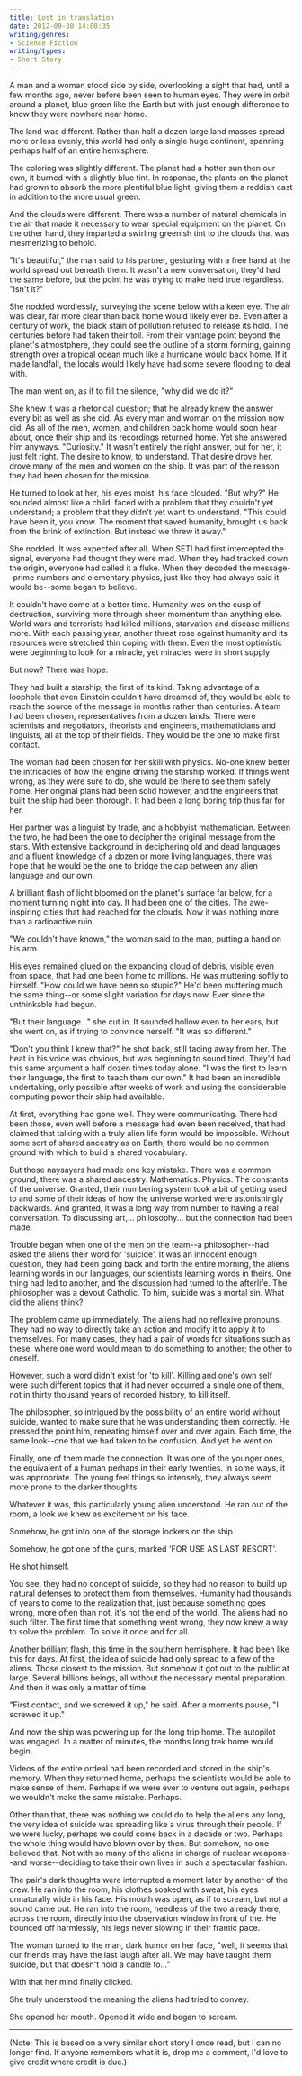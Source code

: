 ```yaml
---
title: Lost in translation
date: 2012-09-30 14:00:35
writing/genres:
- Science Fiction
writing/types:
- Short Story
---
```

﻿A man and a woman stood side by side, overlooking a sight that had, until a few months ago, never before been seen to human eyes. They were in orbit around a planet, blue green like the Earth but with just enough difference to know they were nowhere near home.

The land was different. Rather than half a dozen large land masses spread more or less evenly, this world had only a single huge continent, spanning perhaps half of an entire hemisphere.

<!--more-->

The coloring was slightly different. The planet had a hotter sun then our own, it burned with a slightly blue tint. In response, the plants on the planet had grown to absorb the more plentiful blue light, giving them a reddish cast in addition to the more usual green.

And the clouds were different. There was a number of natural chemicals in the air that made it necessary to wear special equipment on the planet. On the other hand, they imparted a swirling greenish tint to the clouds that was mesmerizing to behold.

"It's beautiful," the man said to his partner, gesturing with a free hand at the world spread out beneath them. It wasn't a new conversation, they'd had the same before, but the point he was trying to make held true regardless. "Isn't it?"

She nodded wordlessly, surveying the scene below with a keen eye. The air was clear, far more clear than back home would likely ever be. Even after a century of work, the black stain of pollution refused to release its hold. The centuries before had taken their toll. From their vantage point beyond the planet's atmostphere, they could see the outline of a storm forming, gaining strength over a tropical ocean much like a hurricane would back home. If it made landfall, the locals would likely have had some severe flooding to deal with.

The man went on, as if to fill the silence, "why did we do it?" 

She knew it was a rhetorical question; that he already knew the answer every bit as well as she did. As every man and woman on the mission now did. As all of the men, women, and children back home would soon hear about, once their ship and its recordings returned home. Yet she answered him anyways. "Curiosity." It wasn't entirely the right answer, but for her, it just felt right. The desire to know, to understand. That desire drove her, drove many of the men and women on the ship. It was part of the reason they had been chosen for the mission.

He turned to look at her, his eyes moist, his face clouded. "But why?" He sounded almost like a child, faced with a problem that they couldn't yet understand; a problem that they didn't yet want to understand. "This could have been it, you know. The moment that saved humanity, brought us back from the brink of extinction. But instead we threw it away."

She nodded. It was expected after all. When SETI had first intercepted the signal, everyone had thought they were mad. When they had tracked down the origin, everyone had called it a fluke. When they decoded the message--prime numbers and elementary physics, just like they had always said it would be--some began to believe.

It couldn't have come at a better time. Humanity was on the cusp of destruction, surviving more through sheer momentum than anything else. World wars and terrorists had killed millions, starvation and disease millions more. With each passing year, another threat rose against humanity and its resources were stretched thin coping with them. Even the most optimistic were beginning to look for a miracle, yet miracles were in short supply

But now? There was hope.

They had built a starship, the first of its kind. Taking advantage of a loophole that even Einstein couldn't have dreamed of, they would be able to reach the source of the message in months rather than centuries. A team had been chosen, representatives from a dozen lands. There were scientists and negotiators, theorists and engineers, mathematicians and linguists, all at the top of their fields. They would be the one to make first contact.

The woman had been chosen for her skill with physics. No-one knew better the intricacies of how the engine driving the starship worked. If things went wrong, as they were sure to do, she would be there to see them safely home. Her original plans had been solid however, and the engineers that built the ship had been thorough. It had been a long boring trip thus far for her.

Her partner was a linguist by trade, and a hobbyist mathematician. Between the two, he had been the one to decipher the original message from the stars. With extensive background in deciphering old and dead languages and a fluent knowledge of a dozen or more living languages, there was hope that he would be the one to bridge the cap between any alien language and our own.

A brilliant flash of light bloomed on the planet's surface far below, for a moment turning night into day. It had been one of the cities. The awe-inspiring cities that had reached for the clouds. Now it was nothing more than a radioactive ruin.

"We couldn't have known," the woman said to the man, putting a hand on his arm.

His eyes remained glued on the expanding cloud of debris, visible even from space, that had one been home to millions. He was muttering softly to himself. "How could we have been so stupid?" He'd been muttering much the same thing--or some slight variation for days now. Ever since the unthinkable had begun.

"But their language..." she cut in. It sounded hollow even to her ears, but she went on, as if trying to convince herself. "It was so different."

"Don't you think I knew that?" he shot back, still facing away from her. The heat in his voice was obvious, but was beginning to sound tired. They'd had this same argument a half dozen times today alone. "I was the first to learn their language, the first to teach them our own." It had been an incredible undertaking, only possible after weeks of work and using the considerable computing power their ship had available. 

At first, everything had gone well. They were communicating. There had been those, even well before a message had even been received, that had claimed that talking with a truly alien life form would be impossible. Without some sort of shared ancestry as on Earth, there would be no common ground with which to build a shared vocabulary.

But those naysayers had made one key mistake. There was a common ground, there was a shared ancestry. Mathematics. Physics. The constants of the universe. Granted, their numbering system took a bit of getting used to and some of their ideas of how the universe worked were astonishingly backwards. And granted, it was a long way from number to having a real conversation. To discussing art,... philosophy... but the connection had been made.

Trouble began when one of the men on the team--a philosopher--had asked the aliens their word for 'suicide'. It was an innocent enough question, they had been going back and forth the entire morning, the aliens learning words in our languages, our scientists learning words in theirs. One thing had led to another, and the discussion had turned to the afterlife. The philosopher was a devout Catholic. To him, suicide was a mortal sin. What did the aliens think?

The problem came up immediately. The aliens had no reflexive pronouns. They had no way to directly take an action and modify it to apply it to themselves. For many cases, they had a pair of words for situations such as these, where one word would mean to do something to another; the other to oneself.

However, such a word didn't exist for 'to kill'. Killing and one's own self were such different topics that it had never occurred a single one of them, not in thirty thousand years of recorded history, to kill itself.

The philosopher, so intrigued by the possibility of an entire world without suicide, wanted to make sure that he was understanding them correctly. He pressed the point him, repeating himself over and over again. Each time, the same look--one that we had taken to be confusion. And yet he went on.

Finally, one of them made the connection. It was one of the younger ones, the equivalent of a human perhaps in their early twenties. In some ways, it was appropriate. The young feel things so intensely, they always seem more prone to the darker thoughts.

Whatever it was, this particularly young alien understood. He ran out of the room, a look we knew as excitement on his face.

Somehow, he got into one of the storage lockers on the ship.

Somehow, he got one of the guns, marked 'FOR USE AS LAST RESORT'.

He shot himself.

You see, they had no concept of suicide, so they had no reason to build up natural defenses to protect them from themselves. Humanity had thousands of years to come to the realization that, just because something goes wrong, more often than not, it's not the end of the world. The aliens had no such filter. The first time that something went wrong, they now knew a way to solve the problem. To solve it once and for all.

Another brilliant flash, this time in the southern hemisphere. It had been like this for days. At first, the idea of suicide had only spread to a few of the aliens. Those closest to the mission. But somehow it got out to the public at large. Several billions beings, all without the necessary mental preparation. And then it was only a matter of time.

"First contact, and we screwed it up," he said. After a moments pause, "I screwed it up."

And now the ship was powering up for the long trip home. The autopilot was engaged. In a matter of minutes, the months long trek home would begin.

Videos of the entire ordeal had been recorded and stored in the ship's memory. When they returned home, perhaps the scientists would be able to make sense of them. Perhaps if we were ever to venture out again, perhaps we wouldn't make the same mistake. Perhaps. 

Other than that, there was nothing we could do to help the aliens any long, the very idea of suicide was spreading like a virus through their people. If we were lucky, perhaps we could come back in a decade or two. Perhaps the whole thing would have blown over by then. But somehow, no one believed that.  Not with so many of the aliens in charge of nuclear weapons--and worse--deciding to take their own lives in such a spectacular fashion.

The pair's dark thoughts were interrupted a moment later by another of the crew. He ran into the room, his clothes soaked with sweat, his eyes unnaturally wide in his face. His mouth was open, as if to scream, but not a sound came out. He ran into the room, heedless of the two already there, across the room, directly into the observation window in front of the. He bounced off harmlessly, his legs never slowing in their frantic pace.

The woman turned to the man, dark humor on her face, "well, it seems that our friends may have the last laugh after all. We may have taught them suicide, but that doesn't hold a candle to..." 

With that her mind finally clicked. 

She truly understood the meaning the aliens had tried to convey.

She opened her mouth. Opened it wide and began to scream.

* * *

(Note: This is based on a very similar short story I once read, but I can no longer find. If anyone remembers what it is, drop me a comment, I'd love to give credit where credit is due.)